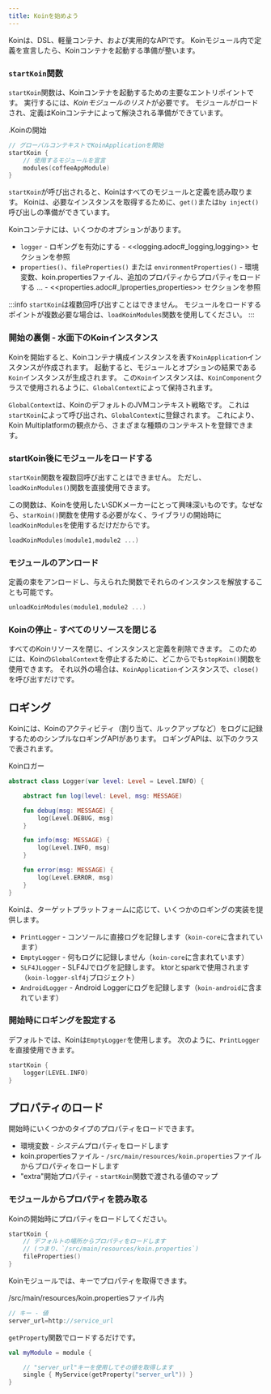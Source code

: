```yaml
---
title: Koinを始めよう
---
```

Koinは、DSL、軽量コンテナ、および実用的なAPIです。 Koinモジュール内で定義を宣言したら、Koinコンテナを起動する準備が整います。

### `startKoin`関数

`startKoin`関数は、Koinコンテナを起動するための主要なエントリポイントです。 実行するには、*Koinモジュールのリスト*が必要です。
モジュールがロードされ、定義はKoinコンテナによって解決される準備ができています。

.Koinの開始
```kotlin
// グローバルコンテキストでKoinApplicationを開始
startKoin {
    // 使用するモジュールを宣言
    modules(coffeeAppModule)
}
```

`startKoin`が呼び出されると、Koinはすべてのモジュールと定義を読み取ります。 Koinは、必要なインスタンスを取得するために、`get()`または`by inject()`呼び出しの準備ができています。

Koinコンテナには、いくつかのオプションがあります。

*   `logger` - ロギングを有効にする - <<logging.adoc#_logging,logging>> セクションを参照
*   `properties()`、`fileProperties()` または `environmentProperties()` - 環境変数、koin.propertiesファイル、追加のプロパティからプロパティをロードする ... - <<properties.adoc#_lproperties,properties>> セクションを参照

:::info
`startKoin`は複数回呼び出すことはできません。 モジュールをロードするポイントが複数必要な場合は、`loadKoinModules`関数を使用してください。
:::

### 開始の裏側 - 水面下のKoinインスタンス

Koinを開始すると、Koinコンテナ構成インスタンスを表す`KoinApplication`インスタンスが作成されます。 起動すると、モジュールとオプションの結果である`Koin`インスタンスが生成されます。
この`Koin`インスタンスは、`KoinComponent`クラスで使用されるように、`GlobalContext`によって保持されます。

`GlobalContext`は、KoinのデフォルトのJVMコンテキスト戦略です。 これは`startKoin`によって呼び出され、`GlobalContext`に登録されます。 これにより、Koin Multiplatformの観点から、さまざまな種類のコンテキストを登録できます。

### startKoin後にモジュールをロードする

`startKoin`関数を複数回呼び出すことはできません。 ただし、`loadKoinModules()`関数を直接使用できます。

この関数は、Koinを使用したいSDKメーカーにとって興味深いものです。なぜなら、`starKoin()`関数を使用する必要がなく、ライブラリの開始時に`loadKoinModules`を使用するだけだからです。

```kotlin
loadKoinModules(module1,module2 ...)
```

### モジュールのアンロード

定義の束をアンロードし、与えられた関数でそれらのインスタンスを解放することも可能です。

```kotlin
unloadKoinModules(module1,module2 ...)
```

### Koinの停止 - すべてのリソースを閉じる

すべてのKoinリソースを閉じ、インスタンスと定義を削除できます。 このためには、Koinの`GlobalContext`を停止するために、どこからでも`stopKoin()`関数を使用できます。
それ以外の場合は、`KoinApplication`インスタンスで、`close()`を呼び出すだけです。

## ロギング

Koinには、Koinのアクティビティ（割り当て、ルックアップなど）をログに記録するためのシンプルなロギングAPIがあります。 ロギングAPIは、以下のクラスで表されます。

Koinロガー

```kotlin
abstract class Logger(var level: Level = Level.INFO) {

    abstract fun log(level: Level, msg: MESSAGE)

    fun debug(msg: MESSAGE) {
        log(Level.DEBUG, msg)
    }

    fun info(msg: MESSAGE) {
        log(Level.INFO, msg)
    }

    fun error(msg: MESSAGE) {
        log(Level.ERROR, msg)
    }
}
```

Koinは、ターゲットプラットフォームに応じて、いくつかのロギングの実装を提供します。

*   `PrintLogger` - コンソールに直接ログを記録します（`koin-core`に含まれています）
*   `EmptyLogger` - 何もログに記録しません（`koin-core`に含まれています）
*   `SLF4JLogger` - SLF4Jでログを記録します。 ktorとsparkで使用されます（`koin-logger-slf4j`プロジェクト）
*   `AndroidLogger` - Android Loggerにログを記録します（`koin-android`に含まれています）

### 開始時にロギングを設定する

デフォルトでは、Koinは`EmptyLogger`を使用します。 次のように、`PrintLogger`を直接使用できます。

```kotlin
startKoin {
    logger(LEVEL.INFO)
}
```

## プロパティのロード

開始時にいくつかのタイプのプロパティをロードできます。

*   環境変数 - *システム*プロパティをロードします
*   koin.propertiesファイル - `/src/main/resources/koin.properties`ファイルからプロパティをロードします
*   "extra"開始プロパティ - `startKoin`関数で渡される値のマップ

### モジュールからプロパティを読み取る

Koinの開始時にプロパティをロードしてください。

```kotlin
startKoin {
    // デフォルトの場所からプロパティをロードします
    // (つまり、`/src/main/resources/koin.properties`)
    fileProperties()
}
```

Koinモジュールでは、キーでプロパティを取得できます。

/src/main/resources/koin.propertiesファイル内
```java
// キー - 値
server_url=http://service_url
```

`getProperty`関数でロードするだけです。

```kotlin
val myModule = module {

    // "server_url"キーを使用してその値を取得します
    single { MyService(getProperty("server_url")) }
}
```
